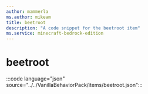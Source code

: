 ```yaml
---
author: mammerla
ms.author: mikeam
title: beetroot
description: "A code snippet for the beetroot item"
ms.service: minecraft-bedrock-edition
---
```


# beetroot

:::code language="json" source="../../VanillaBehaviorPack/items/beetroot.json":::
